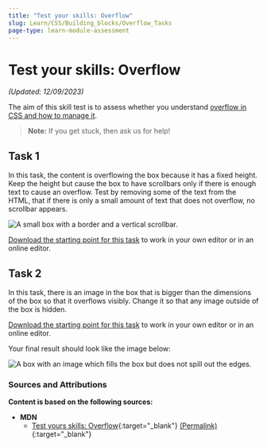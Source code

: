 ```yaml
---
title: "Test your skills: Overflow"
slug: Learn/CSS/Building_blocks/Overflow_Tasks
page-type: learn-module-assessment
---
```


# Test your skills: Overflow

_(Updated: 12/09/2023)_

The aim of this skill test is to assess whether you understand [overflow in CSS and how to manage it](../../resources/css_building_blocks/overflowing_content/README.md).

> **Note:** If you get stuck, then ask us for help!

## Task 1

In this task, the content is overflowing the box because it has a fixed height. Keep the height but cause the box to have scrollbars only if there is enough text to cause an overflow. Test by removing some of the text from the HTML, that if there is only a small amount of text that does not overflow, no scrollbar appears.

![A small box with a border and a vertical scrollbar.](assets/mdn-overflow1.png)

[Download the starting point for this task](assets/overflow-scroll-download.html) to work in your own editor or in an online editor.

## Task 2

In this task, there is an image in the box that is bigger than the dimensions of the box so that it overflows visibly. Change it so that any image outside of the box is hidden.

[Download the starting point for this task](assets/overflow-hidden-download.html) to work in your own editor or in an online editor.

Your final result should look like the image below:

![A box with an image which fills the box but does not spill out the edges.](assets/mdn-overflow2.png)

### Sources and Attributions

**Content is based on the following sources:**

- **MDN**
  - [Test yours skills: Overflow](https://developer.mozilla.org/en-US/docs/Learn/CSS/Building_blocks/Overflow_Tasks){:target="_blank"} [(Permalink)](https://github.com/mdn/content/blob/d45f6c3733728f0eefdb7fd4b9a84c4858b35fd1/files/en-us/learn/css/building_blocks/overflow_tasks/index.md){:target="_blank"}